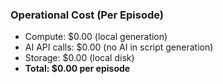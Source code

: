 ### Operational Cost (Per Episode)

- Compute: $0.00 (local generation)
- AI API calls: $0.00 (no AI in script generation)
- Storage: $0.00 (local disk)
- **Total: $0.00 per episode**
